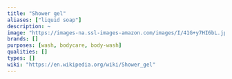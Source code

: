 ```yaml
---
title: "Shower gel"
aliases: ["liquid soap"]
description: ~
image: "https://images-na.ssl-images-amazon.com/images/I/41G+y7HI6bL.jpg"
brands: []
purposes: [wash, bodycare, body-wash]
qualities: []
types: []
wiki: "https://en.wikipedia.org/wiki/Shower_gel"
---
```

